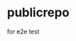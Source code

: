 # publicrepo
for e2e test















































































































































































































































































































































































































































































































































































































































































































































































































































































































































































































































































































































































































































































































































































































































































































































































































































































































































































































































































































































































